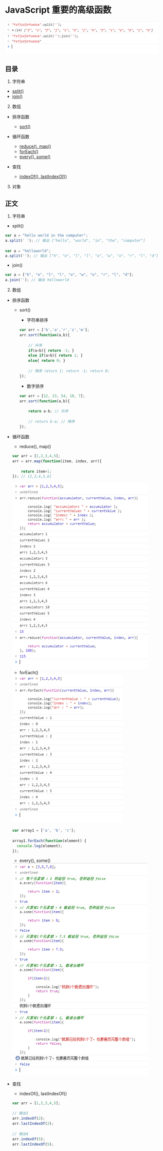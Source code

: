 # JavaScript 重要的高级函数

<img src="./images/1.png">

## 目录
1. 字符串
- [split()](#split)
- [join()](#join)

2. 数组
- 排序函数
	- [sort()](#sort)

- 循环函数
	- [reduce(), map()](#reduce)
	- [forEach()](#forEach)
	- [every(), some()](#every)

- 查找
	- [indexOf(), lastIndexOf()](#indexOf)

3. 对象


## 正文
1. 字符串
- <span id="split">split()</span>
```javascript
var a = "hello world in the computer";
a.split(' '); // 输出 ["hello", "world", "in", "the", "computer"]

var a = "helloworld";
a.split(''); // 输出 ["h", "e", "l", "l", "o", "w", "o", "r", "l", "d"]
```

- <span id="join">join()</span>
```javascript
var a = ["h", "e", "l", "l", "o", "w", "o", "r", "l", "d"];
a.join(''); // 输出 helloworld
```

2. 数组
- 排序函数
	- <span id="sort">sort()</span>
		- 字符串排序
		
		```javascript
		var arr = ['b','a','r','z','m'];
		arr.sort(function(a,b){

			// 升序
			if(a<b){ return -1; }
			else if(a>b){ return 1; }
			else{ return 0; }

			// 降序 return 1; return -1; return 0;
		});
		```

		- 数字排序
		
		```javascript
		var arr = [12, 23, 54, 10, 7];
		arr.sort(function(a,b){

			return a-b; // 升序

			// return b-a; // 降序
		});
		```

- 循环函数
	- <span id="reduce">reduce(), map()</span>
	
	```javascript
	var arr = [1,2,3,4,5];
	arr = arr.map(function(item, index, arr){

		return item+1;
	}); // [2,3,4,5,6]
	```

	<img src = "./images/3.png">

	- <span id="forEach">forEach()</span>
	
	<img src="./images/forEach.png">

	```javascript
	var array1 = ['a', 'b', 'c'];

	array1.forEach(function(element) {
	  console.log(element);
	});
	```


	- <span id="every">every(), some()</span>

	<img src="./images/2.png">

- 查找
	- <span id="indexOf">indexOf(), lastIndexOf()</span>

	```javascript
	var arr = [1,2,3,4,5];

	// 输出1
	arr.indexOf(2);
	arr.lastIndexOf(2);

	// 输出4
	arr.indexOf(5);
	arr.lastIndexOf(5);
	```

